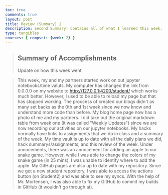 ```yaml
---
toc: true
comments: true
layout: post
title: Review (Summary) 2
description: Second Summary! Contains all of what I learned this week.
type: tangibles
courses: { compsci: {week: 2} }
---
```


> ## Summary of Accomplishments
> Update on how this week went

> This week, my and my partners started work on out jupyter notebooks/time valuts. 
My computer has changed the link from 0.0.0.0 on my website to http://127.0.0.1:4200/student/ which works much better. 
However, I used to be able to reload my page but that has stopped working. The proccess of created our blogs didn't as many set backs as the 0th and 1st week since we now know and understand more code than before. 
My blog home page now has a photo of me and my partners. I did take out the original markdown table from week one (it was called "Weekly Updates") since we are now recording our activities on our jupyter notebooks. 
My hacks normally have links to assignments that we do in class and a summary of the week. 
My time vault is up to date with all the daily plans we did, hack summarys/assignments, and this review of the week.
Under annocements, there was an annocement for adding an apple to our snake game. However, while I was able to change the colors of my snake game (in 25 mins), I was unable to identify where to add the apple. 
My GitHub pages are also up to date with my repository. Since we got a new student repository, I was able to access the actions button (on Student2) and was able to see my syncs. With the help of Mr. Mortensen, I was also able to fix my GitHub to commit my builds in GitHub (it wouldn't go through at).
